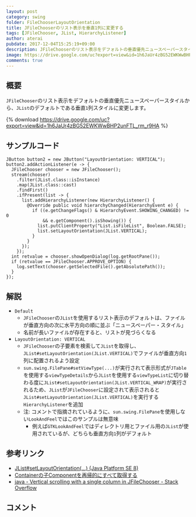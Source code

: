 ```yaml
---
layout: post
category: swing
folder: FileChooserLayoutOrientation
title: JFileChooserのリスト表示を垂直1列に変更する
tags: [JFileChooser, JList, HierarchyListener]
author: aterai
pubdate: 2017-12-04T15:25:19+09:00
description: JFileChooserのリスト表示をデフォルトの垂直優先ニュースペーパースタイルから、JListのデフォルトである垂直1列スタイルに変更します。
image: https://drive.google.com/uc?export=view&id=1h6JaUr4zBG52EWKWwBHP2unFTL_rm_r9HA
comments: true
---
```

## 概要
`JFileChooser`のリスト表示をデフォルトの垂直優先ニュースペーパースタイルから、`JList`のデフォルトである垂直`1`列スタイルに変更します。

{% download https://drive.google.com/uc?export=view&id=1h6JaUr4zBG52EWKWwBHP2unFTL_rm_r9HA %}

## サンプルコード
<pre class="prettyprint"><code>JButton button2 = new JButton("LayoutOrientation: VERTICAL");
button2.addActionListener(e -&gt; {
  JFileChooser chooser = new JFileChooser();
  stream(chooser)
    .filter(JList.class::isInstance)
    .map(JList.class::cast)
    .findFirst()
    .ifPresent(list -&gt; {
      list.addHierarchyListener(new HierarchyListener() {
        @Override public void hierarchyChanged(HierarchyEvent e) {
          if ((e.getChangeFlags() &amp; HierarchyEvent.SHOWING_CHANGED) != 0
              &amp;&amp; e.getComponent().isShowing()) {
            list.putClientProperty("List.isFileList", Boolean.FALSE);
            list.setLayoutOrientation(JList.VERTICAL);
          }
        }
      });
    });
  int retvalue = chooser.showOpenDialog(log.getRootPane());
  if (retvalue == JFileChooser.APPROVE_OPTION) {
    log.setText(chooser.getSelectedFile().getAbsolutePath());
  }
});
</code></pre>

## 解説
- `Default`
    - `JFileChooser`の`JList`を使用するリスト表示のデフォルトは、ファイルが垂直方向の次に水平方向の順に並ぶ「ニュースペーパー・スタイル」
    - 名前が長いファイルが存在すると、リストが見づらくなる
- `LayoutOrientation: VERTICAL`
    - `JFileChooser`の子要素を検索して`JList`を取得し、`JList#setLayoutOrientation(JList.VERTICAL)`でファイルが垂直方向`1`列に配置されるよう設定
    - `sun.swing.FilePane#setViewType(...)`が実行されて表示形式が`JTable`を使用する`viewTypeDetails`から`JList`を使用する`viewTypeList`に切り替わる度に`JList#setLayoutOrientation(JList.VERTICAL_WRAP)`が実行されるため、`JList`が`JFileChooser`に設定されて表示されると`JList#setLayoutOrientation(JList.VERTICAL)`を実行する`HierarchyListener`を追加
    - 注: コメントで指摘されているように、`sun.swing.FilePane`を使用しない`LookAndFeel`ではこのサンプルは無意味
        - 例えば`GTKLookAndFeel`ではディレクトリ用とファイル用の`JList`が使用されているが、どちらも垂直方向`1`列がデフォルト

<!-- dummy comment line for breaking list -->

## 参考リンク
- [JList#setLayoutOrientation(...) (Java Platform SE 8)](https://docs.oracle.com/javase/jp/8/docs/api/javax/swing/JList.html#setLayoutOrientation-int-)
- [Containerの子Componentを再帰的にすべて取得する](https://ateraimemo.com/Swing/GetComponentsRecursively.html)
- [java - Vertical scrolling with a single column in JFileChooser - Stack Overflow](https://stackoverflow.com/questions/47569152/vertical-scrolling-with-a-single-column-in-jfilechooser)

<!-- dummy comment line for breaking list -->

## コメント
